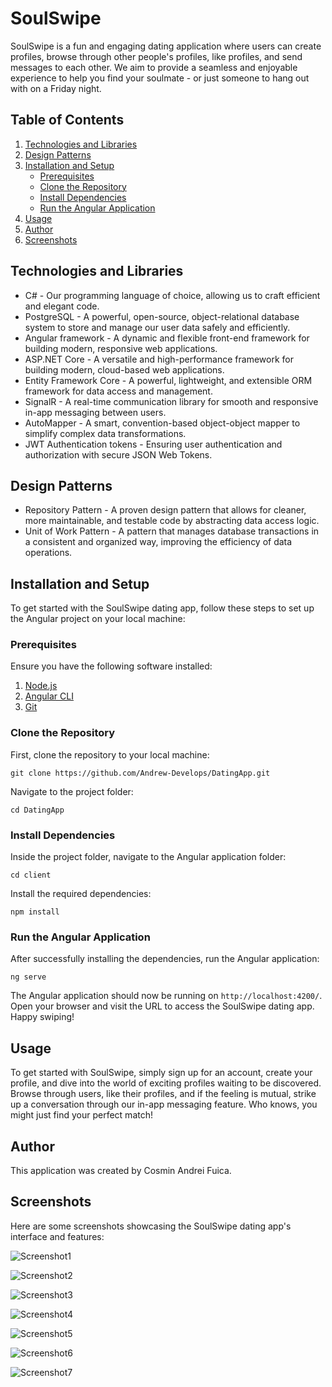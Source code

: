 # SoulSwipe

SoulSwipe is a fun and engaging dating application where users can create profiles, browse through other people's profiles, like profiles, and send messages to each other. We aim to provide a seamless and enjoyable experience to help you find your soulmate - or just someone to hang out with on a Friday night.

## Table of Contents

1. [Technologies and Libraries](#technologies-and-libraries)
2. [Design Patterns](#design-patterns)
3. [Installation and Setup](#installation-and-setup)
   - [Prerequisites](#prerequisites)
   - [Clone the Repository](#clone-the-repository)
   - [Install Dependencies](#install-dependencies)
   - [Run the Angular Application](#run-the-angular-application)
4. [Usage](#usage)
5. [Author](#author)
6. [Screenshots](#screenshots)

## Technologies and Libraries

-   C# - Our programming language of choice, allowing us to craft efficient and elegant code.
-   PostgreSQL - A powerful, open-source, object-relational database system to store and manage our user data safely and efficiently.
-   Angular framework - A dynamic and flexible front-end framework for building modern, responsive web applications.
-   ASP.NET Core - A versatile and high-performance framework for building modern, cloud-based web applications.
-   Entity Framework Core - A powerful, lightweight, and extensible ORM framework for data access and management.
-   SignalR - A real-time communication library for smooth and responsive in-app messaging between users.
-   AutoMapper - A smart, convention-based object-object mapper to simplify complex data transformations.
-   JWT Authentication tokens - Ensuring user authentication and authorization with secure JSON Web Tokens.

## Design Patterns

-   Repository Pattern - A proven design pattern that allows for cleaner, more maintainable, and testable code by abstracting data access logic.
-   Unit of Work Pattern - A pattern that manages database transactions in a consistent and organized way, improving the efficiency of data operations.

## Installation and Setup

To get started with the SoulSwipe dating app, follow these steps to set up the Angular project on your local machine:

### Prerequisites

Ensure you have the following software installed:

1.  [Node.js](https://nodejs.org/)
2.  [Angular CLI](https://cli.angular.io/)
3.  [Git](https://git-scm.com/)

### Clone the Repository

First, clone the repository to your local machine:

```
git clone https://github.com/Andrew-Develops/DatingApp.git
```

Navigate to the project folder:

```
cd DatingApp
```

### Install Dependencies

Inside the project folder, navigate to the Angular application folder:

```
cd client
```

Install the required dependencies:

```
npm install
```

### Run the Angular Application

After successfully installing the dependencies, run the Angular application:

```
ng serve
```

The Angular application should now be running on `http://localhost:4200/`. Open your browser and visit the URL to access the SoulSwipe dating app. Happy swiping!

## Usage

To get started with SoulSwipe, simply sign up for an account, create your profile, and dive into the world of exciting profiles waiting to be discovered. Browse through users, like their profiles, and if the feeling is mutual, strike up a conversation through our in-app messaging feature. Who knows, you might just find your perfect match!

## Author

This application was created by Cosmin Andrei Fuica.

## Screenshots

Here are some screenshots showcasing the SoulSwipe dating app's interface and features:

![Screenshot1](./images/screenshot1.jpg)

![Screenshot2](./images/screenshot2.jpg)

![Screenshot3](./images/screenshot3.jpg)

![Screenshot4](./images/screenshot4.jpg)

![Screenshot5](./images/screenshot5.jpg)

![Screenshot6](./images/screenshot6.jpg)

![Screenshot7](./images/screenshot7.jpg)
